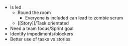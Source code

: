 - Is led
	- Round the room
		- Everyone is included can lead to zombie scrum
	- [[Story]]/Task orientated
- Need a team focus/Sprint goal
- Identify impediments/blockers
- Better use of tasks vs stories